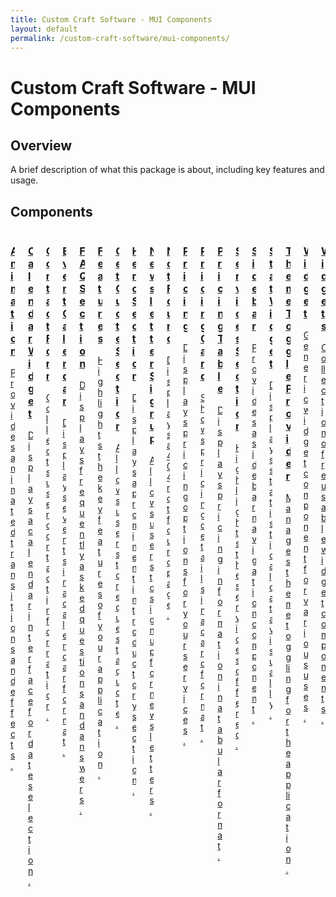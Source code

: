 ```yaml
---
title: Custom Craft Software - MUI Components
layout: default
permalink: /custom-craft-software/mui-components/
---
```


# Custom Craft Software - MUI Components

## Overview
A brief description of what this package is about, including key features and usage.

## Components

<div class="columns is-multiline">
  
  <div class="column is-6-tablet is-4-desktop">
    <a href="/custom-craft-software/mui-components/Animation" class="box">
      <h3 class="title is-5">Animation</h3>
      <p>Provides animated transitions and effects.</p>
    </a>
  </div>
  
  <div class="column is-6-tablet is-4-desktop">
    <a href="/custom-craft-software/mui-components/CalendarWidget" class="box">
      <h3 class="title is-5">CalendarWidget</h3>
      <p>Displays a calendar interface for date selection.</p>
    </a>
  </div>

  <div class="column is-6-tablet is-4-desktop">
    <a href="/custom-craft-software/mui-components/ContactForm" class="box">
      <h3 class="title is-5">ContactForm</h3>
      <p>Collects user contact information.</p>
    </a>
  </div>

  <div class="column is-6-tablet is-4-desktop">
    <a href="/custom-craft-software/mui-components/EventCalendar" class="box">
      <h3 class="title is-5">EventCalendar</h3>
      <p>Displays events in a calendar format.</p>
    </a>
  </div>

  <div class="column is-6-tablet is-4-desktop">
    <a href="/custom-craft-software/mui-components/FAQSection" class="box">
      <h3 class="title is-5">FAQSection</h3>
      <p>Displays frequently asked questions and answers.</p>
    </a>
  </div>

  <div class="column is-6-tablet is-4-desktop">
    <a href="/custom-craft-software/mui-components/Features" class="box">
      <h3 class="title is-5">Features</h3>
      <p>Highlights the key features of your application.</p>
    </a>
  </div>

  <div class="column is-6-tablet is-4-desktop">
    <a href="/custom-craft-software/mui-components/GetQuoteSection" class="box">
      <h3 class="title is-5">GetQuoteSection</h3>
      <p>Allows users to request a quote.</p>
    </a>
  </div>

  <div class="column is-6-tablet is-4-desktop">
    <a href="/custom-craft-software/mui-components/HeroSection" class="box">
      <h3 class="title is-5">HeroSection</h3>
      <p>Displays a prominent introductory section.</p>
    </a>
  </div>

  <div class="column is-6-tablet is-4-desktop">
    <a href="/custom-craft-software/mui-components/NewsletterSignup" class="box">
      <h3 class="title is-5">NewsletterSignup</h3>
      <p>Allows users to sign up for newsletters.</p>
    </a>
  </div>

  <div class="column is-6-tablet is-4-desktop">
    <a href="/custom-craft-software/mui-components/NotFound" class="box">
      <h3 class="title is-5">NotFound</h3>
      <p>Displays a 404 not found page.</p>
    </a>
  </div>

  <div class="column is-6-tablet is-4-desktop">
    <a href="/custom-craft-software/mui-components/Pricing" class="box">
      <h3 class="title is-5">Pricing</h3>
      <p>Displays pricing options for your services.</p>
    </a>
  </div>

  <div class="column is-6-tablet is-4-desktop">
    <a href="/custom-craft-software/mui-components/PricingCard" class="box">
      <h3 class="title is-5">PricingCard</h3>
      <p>Shows pricing details in a card format.</p>
    </a>
  </div>

  <div class="column is-6-tablet is-4-desktop">
    <a href="/custom-craft-software/mui-components/PricingTable" class="box">
      <h3 class="title is-5">PricingTable</h3>
      <p>Displays pricing information in a tabular format.</p>
    </a>
  </div>

  <div class="column is-6-tablet is-4-desktop">
    <a href="/custom-craft-software/mui-components/ServicesSection" class="box">
      <h3 class="title is-5">ServicesSection</h3>
      <p>Highlights the services offered.</p>
    </a>
  </div>

  <div class="column is-6-tablet is-4-desktop">
    <a href="/custom-craft-software/mui-components/Sidebar" class="box">
      <h3 class="title is-5">Sidebar</h3>
      <p>Provides a sidebar navigation component.</p>
    </a>
  </div>

  <div class="column is-6-tablet is-4-desktop">
    <a href="/custom-craft-software/mui-components/StatWidget" class="box">
      <h3 class="title is-5">StatWidget</h3>
      <p>Displays statistical data visually.</p>
    </a>
  </div>

  <div class="column is-6-tablet is-4-desktop">
    <a href="/custom-craft-software/mui-components/ThemeToggleProvider" class="box">
      <h3 class="title is-5">ThemeToggleProvider</h3>
      <p>Manages theme toggling for the application.</p>
    </a>
  </div>

  <div class="column is-6-tablet is-4-desktop">
    <a href="/custom-craft-software/mui-components/Widget" class="box">
      <h3 class="title is-5">Widget</h3>
      <p>Generic widget component for various uses.</p>
    </a>
  </div>

  <div class="column is-6-tablet is-4-desktop">
    <a href="/custom-craft-software/mui-components/Widgets" class="box">
      <h3 class="title is-5">Widgets</h3>
      <p>Collection of reusable widget components.</p>
    </a>
  </div>

</div>